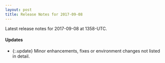 ```yaml
---
layout: post
title: Release Notes for 2017-09-08
---
```


Latest release notes for 2017-09-08 at 1358-UTC.

<div class='updates' markdown='1'>

#### Updates

- {:.update} Minor enhancements, fixes or environment changes not listed in detail.

</div>


